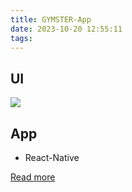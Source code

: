 ```yaml
---
title: GYMSTER-App
date: 2023-10-20 12:55:11
tags:
---
```

## UI
![](https://hackmd.io/_uploads/SJca_qyz6.png)
## App
* React-Native

[Read more](./GYMSTER-App)

